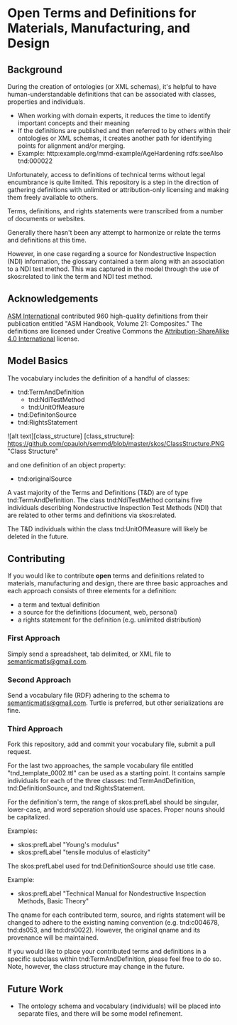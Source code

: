 # Open Terms and Definitions for Materials, Manufacturing, and Design
## Background
During the creation of ontologies (or XML schemas), it's helpful to have human-understandable definitions that can be associated with classes, properties and individuals.
* When working with domain experts, it reduces the time to identify important concepts and their meaning
* If the definitions are published and then referred to by others within their ontologies or XML schemas, it creates another path for identifying points for alignment and/or merging.  
 * Example:  http:example.org/mmd-example/AgeHardening rdfs:seeAlso tnd:000022

Unfortunately, access to definitions of technical terms without legal encumbrance is quite limited.  This repository is a step in the direction of gathering definitions with unlimited or attribution-only licensing and making them freely available to others.

Terms, definitions, and rights statements were transcribed from a number of documents or websites.

Generally there hasn't been any attempt to harmonize or relate the terms and definitions at this time.

However, in one case regarding a source for Nondestructive Inspection (NDI) information, the glossary contained a term along with an association to a NDI test method.  This was captured in the model through the use of skos:related to link the term and NDI test method.

## Acknowledgements
[ASM International](http://www.asminternational.org/) contributed 960 high-quality definitions from their publication entitled "ASM Handbook, Volume 21: Composites."  The definitions are licensed under Creative Commons the [Attribution-ShareAlike 4.0 International](https://creativecommons.org/licenses/by-sa/4.0/) license.

## Model Basics
The vocabulary includes the definition of a handful of classes:
* tnd:TermAndDefinition
  * tnd:NdiTestMethod
  * tnd:UnitOfMeasure
* tnd:DefinitonSource
* tnd:RightsStatement

![alt text][class_structure]
[class_structure]: https://github.com/cpauloh/semmd/blob/master/skos/ClassStructure.PNG "Class Structure"

and one definition of an object property:
* tnd:originalSource

A vast majority of the Terms and Definitions (T&D) are of type tnd:TermAndDefinition.  The class tnd:NdiTestMethod contains five individuals describing Nondestructive Inspection Test Methods (NDI) that are related to other terms and definitions via skos:related.

The T&D individuals within the class tnd:UnitOfMeasure will likely be deleted in the future.

## Contributing
If you would like to contribute **open** terms and definitions related to materials, manufacturing and design, there are three basic approaches and each approach consists of three elements for a definition:
* a term and textual definition
* a source for the definitions (document, web, personal)
* a rights statement for the definition (e.g. unlimited distribution)

### First Approach
Simply send a spreadsheet, tab delimited, or XML file to semanticmatls@gmail.com.
### Second Approach
Send a vocabulary file (RDF) adhering to the schema to semanticmatls@gmail.com.  Turtle is preferred, but other serializations are fine.
### Third Approach
Fork this repository, add and commit your vocabulary file, submit a pull request.

For the last two approaches, the sample vocabulary file entitled "tnd_template_0002.ttl" can be used as a starting point. It contains sample individuals for each of the three classes:  tnd:TermAndDefinition, tnd:DefinitionSource, and tnd:RightsStatement.

For the definition's term, the range of skos:prefLabel should be singular, lower-case, and word seperation should use spaces.  Proper nouns should be capitalized.

Examples:
* skos:prefLabel "Young's modulus"
* skos:prefLabel "tensile modulus of elasticity"

The skos:prefLabel used for tnd:DefinitionSource should use title case.

Example:
* skos:prefLabel "Technical Manual for Nondestructive Inspection Methods, Basic Theory"

The qname for each contributed term, source, and rights statement will be changed to adhere to the existing naming convention (e.g. tnd:c004678, tnd:ds053, and tnd:drs0022).  However, the original qname and its provenance will be maintained.

If you would like to place your contributed terms and definitions in a specific subclass within tnd:TermAndDefinition, please feel free to do so.  Note, however, the class structure may change in the future.


## Future Work
* The ontology schema and vocabulary (individuals) will be placed into separate files, and there will be some model refinement.
